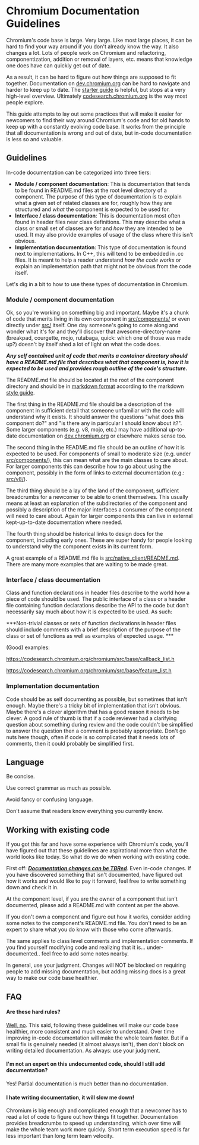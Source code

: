 # **Chromium Documentation Guidelines**

Chromium's code base is large. Very large. Like most large places, it can be hard to find your way around if you don't already know the way. It also changes a lot. Lots of people work on Chromium and refactoring, componentization, addition
or removal of layers, etc. means that knowledge one does have can quickly get out of date.

As a result, it can be hard to figure out how things are supposed to fit together. Documentation on [dev.chromium.org](http://dev.chromium.org/developers) can be hard to navigate and harder to keep up to date. The [starter guide](https://sites.google.com/a/chromium.org/dev/developers/how-tos/getting-around-the-chrome-source-code) is helpful, but stops at a very high-level overview. Ultimately [codesearch.chromium.org](http://codesearch.chromium.org) is the way most people explore.

This guide attempts to lay out some practices that will make it easier for newcomers to find their way around Chromium's code and for old hands to keep up with a constantly evolving code base. It works from the principle that all documentation is wrong and out of date, but in-code documentation is less so and valuable.

## Guidelines

In-code documentation can be categorized into three tiers:

*   **Module / component documentation**: This is documentation that tends to be found in README.md files at the root level directory of a component. The purpose of this type of documentation is to explain what a given set of related classes are for, roughly how they are structured and *what* the component is expected to be used for.
*   **Interface / class documentation**: This is documentation most often found in header files near class definitions. This may describe what a class or small set of classes are for and *how* they are intended to be used. It may also provide examples of usage of the class where this isn't obvious.
*   **Implementation documentation**: This type of documentation is found next to implementations. In C++, this will tend to be embedded in .cc files. It is meant to help a reader understand *how the code works* or explain an implementation path that might not be obvious from the code itself.

Let's dig in a bit to how to use these types of documentation in Chromium.

### Module / component documentation

Ok, so you're working on something big and important. Maybe it's a chunk of code that merits living in its own component in [src/components/](https://codesearch.chromium.org/chromium/src/components/) or even directly under [src/](https://codesearch.chromium.org/chromium/src/) itself. One day someone's going to come along and wonder what it's for and they'll discover that awesome-directory-name (breakpad, courgette, mojo, rutabaga, quick: which one of those was made up?) doesn't by itself shed a lot of light on what the code does.

***Any self contained unit of code that merits a container directory should have a README.md file that describes what that component is, how it is expected to be used and provides rough outline of the code's structure.***

The README.md file should be located at the root of the component directory and should be in [markdown format](https://www.chromium.org/developers/markdown-documentation) according to the markdown [style guide](https://github.com/google/styleguide/blob/gh-pages/docguide/style.md).

The first thing in the README.md file should be a description of the component in sufficient detail that someone unfamiliar with the code will understand why it exists. It should answer the questions "what does this component do?" and "is there any in particular I should know about it?". Some larger components (e.g. v8, mojo, etc.) may have additional up-to-date documentation on [dev.chromium.org](http://dev.chromium.org) or elsewhere makes sense too.

The second thing in the README.md file should be an outline of how it is expected to be used. For components of small to moderate size (e.g. under [src/components/](https://codesearch.chromium.org/chromium/src/components/)), this can mean what are the main classes to care about. For larger components this can describe how to go about using the component, possibly in the form of links to external documentation (e.g.: [src/v8/](https://codesearch.chromium.org/chromium/src/v8/README.md)).

The third thing should be a lay of the land of the component, sufficient breadcrumbs for a newcomer to be able to orient themselves. This usually means at least an explanation of the subdirectories of the component and possibly a description of the major interfaces a consumer of the component will need to care about. Again for larger components this can live in external kept-up-to-date documentation where needed.

The fourth thing should be historical links to design docs for the component, including early ones. These are super handy for people looking to understand why the component exists in its current form.

A great example of a README.md file is [src/native_client/README.md](https://codesearch.chromium.org/chromium/src/native_client/README.md). There are many more examples that are waiting to be made great.

### Interface / class documentation

Class and function declarations in header files describe to the world how a piece of code should be used. The public interface of a class or a header file containing function declarations describe the API to the code but don't necessarily say much about how it is expected to be used. As such:

***Non-trivial classes or sets of function declarations in header files should include comments with a brief description of the purpose of the class or set of functions as well as examples of expected usage.  ***

(Good) examples:

https://codesearch.chromium.org/chromium/src/base/callback_list.h

https://codesearch.chromium.org/chromium/src/base/feature_list.h

### Implementation documentation

Code should be as self documenting as possible, but sometimes that isn't enough. Maybe there's a tricky bit of implementation that isn't obvious. Maybe there's a clever algorithm that has a good reason it needs to be clever. A good rule of thumb is that if a code reviewer had a clarifying question about something during review and the code couldn't be simplified to answer the question then a comment is probably appropriate. Don't go nuts here though, often if code is so complicated that it needs lots of comments, then it could probably be simplified first.

## Language

Be concise.

Use correct grammar as much as possible.

Avoid fancy or confusing language.

Don't assume that readers know everything you currently know.

## Working with existing code

If you got this far and have some experience with Chromium's code, you'll have figured out that these guidelines are aspirational more than what the world looks like today. So what do we do when working with existing code.

First off: ***[Documentation changes can be TBRed](https://chromium.googlesource.com/chromium/src/+/master/docs/code_reviews.md#documentation-updates)***. Even in-code changes. If you have discovered something that isn't documented, have figured out how it works and would like to pay it forward, feel free to write something down and check it in.

At the component level, if you are the owner of a component that isn't documented, please add a README.md with content as per the above.

If you don't own a component and figure out how it works, consider adding some notes to the component's README.md file. You don't need to be an expert to share what you do know with those who come afterwards.

The same applies to class level comments and implementation comments. If you find yourself modifying code and realizing that it is… under-documented.. feel free to add some notes nearby.

In general, use your judgment. Changes will NOT be blocked on requiring people to add missing documentation, but adding missing docs is a great way to make our code base healthier.

## FAQ

#### Are these hard rules?

[Well, no](https://www.youtube.com/watch?v=jl0hMfqNQ-g). This said, following these guidelines will make our code base healthier, more consistent and much easier to understand. Over time improving in-code documentation will make the whole team faster. But if a small fix is genuinely needed (it almost always isn't), then don't block on writing detailed documentation. As always: use your judgment.

#### I'm not an expert on this undocumented code, should I still add documentation?

Yes! Partial documentation is much better than no documentation.

#### I hate writing documentation, it will slow me down!

Chromium is big enough and complicated enough that a newcomer has to read a lot of code to figure out how things fit together. Documentation provides breadcrumbs to speed up understanding, which over time will make the whole team work more quickly. Short term execution speed is far less important than long term team velocity.
